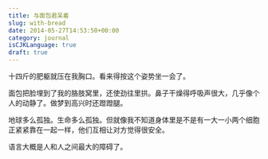 ```yaml
---
title: 与面包君呆着
slug: with-bread
date: 2014-05-27T14:53:50+00:00
category: journal
isCJKLanguage: true
draft: true
---
```

十四斤的肥躯就压在我胸口。看来得按这个姿势坐一会了。

面包把脸埋到了我的胳肢窝里，还使劲往里拱。鼻子干燥得呼吸声很大，几乎像个人的动静了。做梦到高兴时还蹬蹬腿。

地球多么孤独。生命多么孤独。但就像我不知道身体里是不是有一大一小两个细胞正紧紧靠在一起一样，他们互相让对方觉得很安全。

语言大概是人和人之间最大的障碍了。
